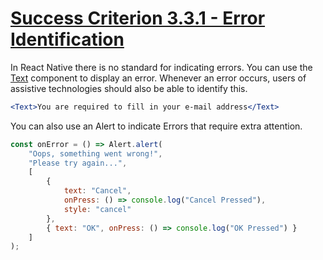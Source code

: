 # [Success Criterion 3.3.1 - Error Identification](https://www.w3.org/WAI/WCAG21/Understanding/error-identification.html)

In React Native there is no standard for indicating errors. You can use the [Text](https://reactnative.dev/docs/text) component to display an error. Whenever an error occurs, users of assistive technologies should also be able to identify this.

```jsx
<Text>You are required to fill in your e-mail address</Text>
```

You can also use an Alert to indicate Errors that require extra attention.
```jsx
const onError = () => Alert.alert(
    "Oops, something went wrong!",
    "Please try again...",
    [
        {
            text: "Cancel",
            onPress: () => console.log("Cancel Pressed"),
            style: "cancel"
        },
        { text: "OK", onPress: () => console.log("OK Pressed") }
    ]
);
```
